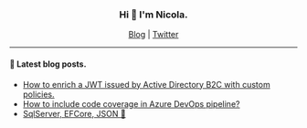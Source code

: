 <h3 align=center>Hi 👋 I'm Nicola.</h3>

<div align=center>
    <a href="https://binick.github.io">Blog</a> |
    <a href="https://twitter.com/nbiancolini">Twitter</a>
</div>

<hr/>

#### 📗 Latest blog posts.
<!--START_SECTION:personal-blog-->
- [How to enrich a JWT issued by Active Directory B2C with custom policies.](https:&#x2F;&#x2F;binick.github.io&#x2F;posts&#x2F;2021-12-27_enrich-a-jwt-token-with-ief&#x2F;)
- [How to include code coverage in Azure DevOps pipeline?](https:&#x2F;&#x2F;binick.github.io&#x2F;posts&#x2F;2021-01-02_azure-devops-code-coverage&#x2F;)
- [SqlServer, EFCore, JSON 👀](https:&#x2F;&#x2F;binick.github.io&#x2F;posts&#x2F;2020-10-22_sqlserver-efcore-json&#x2F;) 
<!--END_SECTION:personal-blog-->